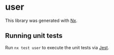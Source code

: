 # user

This library was generated with [Nx](https://nx.dev).





## Running unit tests

Run `nx test user` to execute the unit tests via [Jest](https://jestjs.io).


